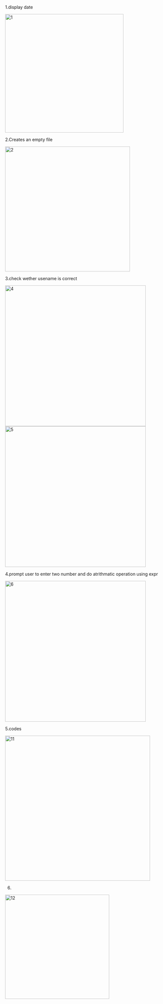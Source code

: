 1.display date

<img width="383" alt="1" src="https://github.com/user-attachments/assets/2cb819df-232a-4613-81e7-822688cb1041" />

2.Creates an empty file 

<img width="404" alt="2" src="https://github.com/user-attachments/assets/204b4cdd-23a2-4670-a770-ea169314fa86" />

3.check wether usename is correct

<img width="455" alt="4" src="https://github.com/user-attachments/assets/8af3628c-6ba8-4407-b665-66b14fee6705" />

<img width="455" alt="5" src="https://github.com/user-attachments/assets/0904b354-f2dc-4bcb-8e81-1edadec07f06" />

4.prompt user to enter two number and do atrithmatic operation using expr

<img width="455" alt="6" src="https://github.com/user-attachments/assets/e3e00701-f363-4f1f-815d-bcc7758dc11b" />

5.codes

<img width="469" alt="11" src="https://github.com/user-attachments/assets/d2dbcbcc-ddd7-439c-b3c6-d0b833671d04" />

6.

<img width="337" alt="12" src="https://github.com/user-attachments/assets/a146d089-c977-4388-973f-7b8b13c24dd5" />




